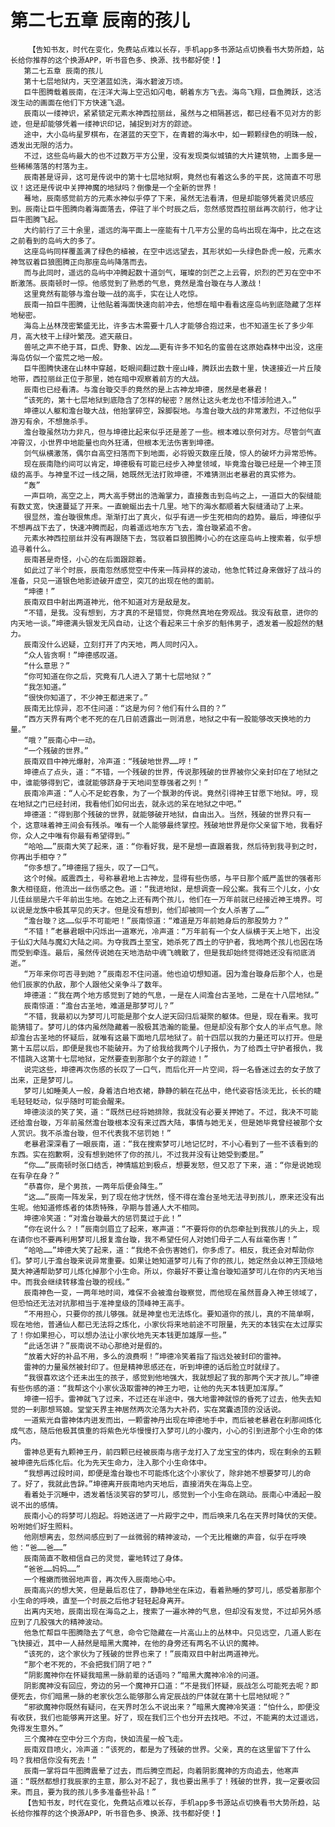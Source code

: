 # 第二七五章 辰南的孩儿
        【告知书友，时代在变化，免费站点难以长存，手机app多书源站点切换看书大势所趋，站长给你推荐的这个换源APP，听书音色多、换源、找书都好使！】
       第二七五章 辰南的孩儿
       第十七层地狱内，天空湛蓝如洗，海水碧波万顷。
       巨牛图腾载着辰南，在汪洋大海上空迅如闪电，朝着东方飞去。海鸟飞翔，巨鱼腾跃，这活泼生动的画面在他们下方快速飞退。
       辰南以一缕神识，紧紧锁定元素水神西拉丽丝，虽然与之相隔甚远，都已经看不见对方的影迹，但是却能够凭着一缕神识印记，捕捉到对方的踪迹。
       途中，大小岛屿星罗棋布，在湛蓝的天空下，在青碧的海水中，如一颗颗绿色的明珠一般，透发出无限的活力。
       不过，这些岛屿最大的也不过数万平方公里，没有发现类似城镇的大片建筑物，上面多是一些稀稀落落的村落为主。
       辰南甚是讶异，这可是传说中的第十七层地狱啊，竟然也有着这么多的平民，这简直不可思议！这还是传说中关押神魔的地狱吗？倒像是一个全新的世界！
       蓦地，辰南感觉前方的元素水神似乎停了下来，虽然无法看清，但是却能够凭着灵识感应到。辰南让巨牛图腾向着海面落去，停驻了半个时辰之后，忽然感觉西拉丽丝再次前行，他才让巨牛图腾飞起。
       大约前行了三十余里，遥远的海平面上一座能有十几平方公里的岛屿出现在海中，比之在这之前看到的岛屿大的多了。
       这座岛屿同样覆盖满了绿色的植被，在空中远远望去，其形状如一头绿色卧虎一般，元素水神驾驭着巨狼图腾正向那座岛屿降落而去。
       而与此同时，遥远的岛屿中冲腾起数十道剑气，璀璨的剑芒之上云霄，炽烈的芒刃在空中不断激荡。辰南顿时一惊。他感觉到了熟悉的气息，竟然是澹台璇在与人激战！
       这里竟然有能够与澹台璇一战的高手，实在让人吃惊。
       辰南一拍巨牛图腾，让他贴着海面快速向前冲去，他想在暗中看看这座岛屿到底隐藏了怎样地秘密。
       海岛上丛林茂密繁盛无比，许多古木需要十几人才能够合抱过来，也不知道生长了多少年月，高大枝干上绿叶繁茂。遮天蔽日。
       兽吼之声不绝于耳，巨虎、野象、凶龙……更有许多不知名的蛮兽在这原始森林中出没，这座海岛仿似一个蛮荒之地一般。
       巨牛图腾快速在山林中穿越，眨眼间翻过数十座山峰，腾跃出去数十里，快速接近一片丘陵地带，西拉丽丝正位于那里，她在暗中观察着前方的大战。
       辰南也已经看清。与澹台璇交手的竟然的是上古神龙坤德，居然是老暴君！
       “该死的，第十七层地狱到底隐含了怎样的秘密？居然让这头老龙也不惜涉险进入。”
       坤德以人躯和澹台璇大战，他抬掌碎空，跺脚裂地。与澹台璇大战的非常激烈，不过他似乎游刃有余，不想施杀手。
       澹台璇虽然功力非凡，但与坤德比起来似乎还是差了一些。根本难以奈何对方。尽管剑气直冲霄汉，小世界中地能量也向外狂涌，但根本无法伤害到坤德。
       剑气纵横激荡，偶尔自高空扫落而下到地面，必将毁灭数座丘陵，惊人的破坏力异常恐怖。
       现在辰南隐约间可以肯定，坤德极有可能已经步入神皇领域，毕竟澹台璇已经是一个神王顶级的高手。与神皇不过一线之隔，她既然无法打败坤德，不难猜测出老暴君的真实修为。
       “轰”
       一声巨响，高空之上，两大高手劈出的浩瀚掌力，直接轰击到岛屿之上，一道巨大的裂缝能有数丈宽，快速蔓延了开来。一直蜿蜒出去十几里。地下的海水都顺着大裂缝涌动了上来。
       很显然，澹台璇很焦虑。渐渐打出了真火，似乎有进一步生死相向的趋势。最后，坤德似乎不想再战下去了，快速冲腾而起，向着遥远地东方飞去，澹台璇紧追不舍。
       元素水神西拉丽丝并没有再跟随下去，驾驭着巨狼图腾小心的在这座岛屿上搜索着，似乎想追寻着什么。
       辰南甚是奇怪，小心的在后面跟踪着。
       如此过了半个时辰，辰南忽然感觉空中传来一阵异样的波动，他急忙转过身来做好了战斗的准备，只见一道银色地影迹破开虚空，突兀的出现在他的面前。
       “坤德！”
       辰南双目中射出两道神光，他不知道对方是敌是友。
       “不错，是我。没有想到，方才真的不是错觉，你竟然真地在旁观战。我没有敌意，进你的内天地一谈。”坤德满头银发无风自动，让这个看起来三十余岁的魁伟男子，透发着一股超然的魅力。
       辰南没什么迟疑，立刻打开了内天地，两人同时闪入。
       “众人皆贪啊！”坤德感叹道。
       “什么意思？”
       “你可知道在你之后，究竟有几人进入了第十七层地狱？”
       “我怎知道。”
       “很快你知道了，不少神王都进来了。”
       辰南无比惊异，忍不住问道：“这是为何？他们有什么目的？”
       “西方天界有两个老不死的在几日前透露出一则消息，地狱之中有一股能够改天换地的力量。”
       “哦？”辰南心中一动。
       “一个残破的世界。”
       辰南双目中神光爆射，冷声道：“残破地世界……哼！”
       坤德点了点头，道：“不错，一个残破的世界，传说那残破的世界被你父亲封印在了地狱之中，谁能够得到它，谁就能够跻身于天地间至尊强者之列！”
       辰南冷声道：“人心不足蛇吞象，为了一个飘渺的传说。竟然引得神王甘愿下地狱。哼，现在地狱之门已经封闭，我看他们如何出去，就永远的呆在地狱之中吧。”
       坤德道：“得到那个残破的世界，就能够破开地狱，自由出入。当然，残破的世界只有一个，这意味着神王间会有残杀。唯有一个人能够最终掌控。残破地世界是你父亲留下地，我看好你，众人之中唯有你最有希望得到。”
       “哈哈……”辰南大笑了起来，道：“你看好我，是不是想一直跟着我，然后待到我寻到之时，你再出手相夺？”
       “你多想了。”坤德摇了摇头，叹了一口气。
       这个时候。威震西土，号称暴君地上古神龙，显得有些伤感，与平日那个威严盖世的强者形象大相径庭，他流出一丝伤感之色。道：“我进地狱，是想调查一段公案。我有三个儿女，小女儿佳丝丽是六千年前出生地。在她之上还有两个孩儿，他们在一万年前就已经接近神王境界。可以说是龙族中极其罕见的天才。但是没有想到，他们却被同一个女人杀害了……”
       “澹台璇？这……似乎不可能吧！”辰南惊道：“难道是万年前她身后的那股势力？”
       “不错！”老暴君眼中闪烁出一道寒光，冷声道：“万年前有一个女人纵横于天上地下，出没于仙幻大陆与魔幻大陆之间。为夺我西土至宝，她杀死了西土的守护者，我地两个孩儿也因在场而受到牵连。最后，虽然传说她在天地浩劫中魂飞魄散了，但是我却始终觉得她还没有彻底消逝。”
       “万年来你可否寻到她？”辰南忍不住问道。他也迫切想知道。因为澹台璇身后那个人，也是他们辰家的仇敌，那个人跟他父亲争斗了数年。
       坤德道：“我在两个地方感觉到了她的气息，一是在人间澹台古圣地，二是在十八层地狱。”
       辰南惊道：“澹台古圣地，难道是那梦可儿？”
       “不错，我最初以为梦可儿可能是那个女人逆天回归后凝聚的躯体。但是，现在看来。我可能猜错了。梦可儿的体内虽然隐藏着一股极其浩瀚的能量。但是却没有那个女人的半点气息。除却澹台古圣地的怀疑后，就唯有这最下面地几层地狱了。前十四层以我的力量还可以打开。但是第十五层以后，即便是我也不能破开。为了给我给我两个儿子报仇，为了给西土守护者报仇，我不惜跳入这第十七层地狱，定然要查到那那个女子的踪迹！”
       说完这些，坤德再次伤感的长叹了一口气，而后化开一片空间，将一名昏迷过去的女子放了出来，正是梦可儿。
       梦可儿如睡美人一般，身着洁白地衣裙，静静的躺在花丛中，绝代姿容恬淡无比，长长的睫毛轻轻眨动，似乎随时可能会醒来。
       坤德淡淡的笑了笑，道：“既然已经将她排除，我就没有必要关押她了。不过，我决不可能还给澹台璇，万年前虽然澹台璇根本没有来过西大陆，事情与她无关，但是她毕竟曾经被那个女人赏识。我不杀澹台璇，但不代表我不惩罚她！”
       老暴君深深看了一眼辰南，道：“我在搜索梦可儿地记忆时，不小心看到了一些不该看到的东西。实在抱歉啊，没有想到她怀了你的孩儿，不过我并没有让她受到委屈。”
       “你……”辰南顿时张口结舌，神情尴尬到极点，想要发怒，但又忍了下来，道：“你是说她现在有孕在身？”
       “恭喜你，是个男孩，一两年后便会降生。”
       “这……”辰南一阵发呆，到了现在他才恍然，怪不得在澹台圣地无法寻到孩儿，原来还没有出生呢。他知道修炼者的体质特殊，孕期与普通人大不相同。
       坤德冷笑道：“对澹台璇最大的惩罚莫过于此！”
       “你在说什么？！”辰南剑眉立了起来，寒声道：“不要将你的仇怨牵扯到我孩儿的头上，现在请你也不要再利用梦可儿报复澹台璇，我不希望任何人对她们母子二人有丝毫伤害！”
       “哈哈……”坤德大笑了起来，道：“我绝不会伤害她们，你多虑了。相反，我还会对帮助你们。梦可儿于澹台璇来说异常重要。如果让她知道梦可儿有了你的孩儿，她定然会以神王顶级地莫大神通帮助梦可儿炼化掉那个小生命。所以，你最好不要让澹台璇知道梦可儿在你的内天地当中。而我会继续转移澹台璇的视线。”
       辰南神色一变，一两年地时间，难保不会被澹台璇察觉，而他现在虽然晋身入神王领域了，但恐怕还无法对抗那相当于准神皇级的顶峰神王高手。
       “不用担心，只要你的孩儿够强。就是神皇也无法炼化。要知道你的孩儿，真的不简单啊，现在地他，普通仙人都已无法将之炼化，小家伙将来地前途不可限量，先天的本钱实在太过厚实了！你如果担心，可以想办法让小家伙地先天本钱更加雄厚一些。”
       “此话怎讲？”辰南说不动心那绝对是假的。
       “放着大好的补品不用，多么的浪费啊！”坤德冷笑着指了指远处被封印的雷神。
       雷神的力量虽然被封印了。但是精神思感还在，听到坤德的话后脸立时就绿了。
       “我很喜欢这个还未出生的孩子，感觉到他地强大，我就想起了我的那两个天才孩儿。”坤德有些伤感的道：“我帮这个小家伙汲取雷神的神王力吧，让他的先天本钱更加浑厚。”
       坤德一招手。雷神就飞了过来，不过还在半途中，强大地雷神就惊的昏死了过去，他失去知觉的一刹那想骂娘。堂堂天界主神居然两次沦落为大补药，实在窝囊透顶的没话说。
       一道紫光自雷神体内迸发而出，一颗雷神丹出现在坤德地手中，而后被老暴君在刹那间炼化成气态，随后他极其慎重的将紫色光华慢慢打入梦可儿的小腹内，小心的引到进那个小生命的体内。
       雷神总更有九颗神王丹，前四颗已经被辰南与痞子龙打入了龙宝宝的体内，现在剩余的五颗被坤德先后炼化后。化为先天生命力，注入那个小生命体中。
       “我想再过段时间，即便是澹台璇也不可能炼化这个小家伙了，除非她不想要梦可儿的命了。好了，我就此告辞。”坤德离开辰南地内天地后，直接消失在海岛上空。
       看着处于沉睡中，透发着恬淡笑容的梦可儿，感觉到一个小生命在跳动。辰南心中涌起一股说不出的感情。
       辰南小心的将梦可儿抱起。将她送进了一片殿宇之中，而后唤来几名在天界时降伏的天使。吩咐她们好生照料。
       他刚想离去，忽然间感应到了一丝微弱的精神波动，一个无比稚嫩的声音，似乎在呼唤他：“爸……爸……”
       辰南简直不敢相信自己的灵觉，霍地转过了身体。
       “爸爸……妈妈……”
       一个稚嫩而微弱地声音，再次传入辰南地心中。
       辰南高兴的想大笑，但是最后忍住了，静静地坐在床边，看着熟睡的梦可儿，感受着那那个小生命的呼唤，直至一个时辰之后他才轻轻起身离开。
       出离内天地，辰南出现在海岛之上，搜索了一遍水神的气息，但却没有发觉，不过却另外感应到了几股强大的精神波动。
       他急忙帮巨牛图腾隐去了气息，命令它隐藏在一片高山上的丛林中。只见远空，几道人影在飞快接近，其中一人赫然是暗黑大魔神，在他的身旁还有两名不认识的魔神。
       “该死的，这个家伙为了残破的世界也来了！”辰南双目中射出两道神光。
       “那个老不死的，不会把我们阴了吧？”
       “阴影魔神你在怀疑我暗黑一脉前辈的话语吗？”暗黑大魔神冷冷的问道。
       阴影魔神没有回应，旁边的另一个魔神开口道：“不是我们怀疑，辰战怎么可能死去呢？即便死去，你们暗黑一脉的老家伙怎么能够那么肯定辰战的尸体就在第十七层地狱呢？”
       “邪欲魔神你既然有疑问，在天界时怎么不说出来？”暗黑大魔神冷笑道：“怕什么，即便没有收获，我们也能够离开这里。好了，现在我们三个也分开去找吧。不过，不能离的太过遥远，免得发生意外。”
       三个魔神在空中分三个方向，快如流星一般飞走。
       辰南双目喷火，冷声道：“该死的，都是为了残破的世界。父亲，真的在这里留下了什么吗？我相信你没有死去！”
       辰南一掌将巨牛图腾震晕了过去，而后腾空而起，向着阴影魔神的方向追去，他寒声道：“既然都想打我辰家的主意，那么对不起了，我也要出黑手了！残破的世界，我一定要收回来。而且，要为我的孩儿多多准备些补品！”
       【告知书友，时代在变化，免费站点难以长存，手机app多书源站点切换看书大势所趋，站长给你推荐的这个换源APP，听书音色多、换源、找书都好使！】